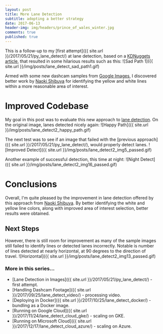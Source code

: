 ```yaml
---
layout: post
title: More Lane Detection
subtitle: adopting a better strategy
date: 2017-06-13
header-img: img/headers/prince_of_wales_winter.jpg
comments: true
published: true
---
```


This is a follow-up to my [first attempt]({{ site.url }}/2017/05/21/py_lane_detect/) at lane detection, based on a [KDNuggets article](http://www.kdnuggets.com/2017/07/road-lane-line-detection-using-computer-vision-models.html), that resulted in some hilarious results such as this:
![Sad Path 1]({{ site.url }}/img/posts/lane_detect_sad_path1.gif)

Armed with some new dashcam samples from [Google Images](https://www.google.ca/search?safe=active&biw=1855&bih=917&tbm=isch&sa=1&q=dashcam+roadway+lane&oq=dashcam+roadway+lane&gs_l=psy-ab.3...0.0.0.5544.0.0.0.0.0.0.0.0..0.0....0...1..64.psy-ab..0.0.0.5vmkNTvVB0Y), I discovered better work by [Naoki Shibuya](https://github.com/naokishibuya/car-finding-lane-lines) for identifying the yellow and white lines within a more reasonable area of interest.

# Improved Codebase
My goal in this post was to evaluate this new approach to [lane detection](https://github.com/guydavis/lane-detect/blob/master/lane_detect.py).  On the original image, lanes detected nicely again:
![Happy Path]({{ site.url }}/img/posts/lane_detect2_happy_path.gif)

The next test was to see if an image that failed with the [previous approach]({{ site.url }}/2017/05/21/py_lane_detect/), would properly detect lanes. 
![Improved Detect]({{ site.url }}/img/posts/lane_detect2_img5_passed.gif) 

Another example of successful detection, this time at night:
![Night Detect]({{ site.url }}/img/posts/lane_detect2_img16_passed.gif) 

# Conclusions
Overall, I'm quite pleased by the improvement in lane detection offered by this approach from [Naoki Shibuya](https://github.com/naokishibuya/car-finding-lane-lines).  By better identifying the white and yellow line colors, along with improved area of interest selection, better results were obtained.

## Next Steps
However, there is still room for improvement as many of the sample images still failed to identify lines or detected lanes incorrectly.  Notable is number of lines detected at nearly horizontal, at 90 degrees to the direction of travel. 
![Horizontal]({{ site.url }}/img/posts/lane_detect2_img13_passed.gif)  

### More in this series...
* [Lane Detection in Images]({{ site.url }}/2017/05/21/py_lane_detect/) - first attempt.
* [Handling Dashcam Footage]({{ site.url }}/2017/09/25/lane_detect_video/) - processing video.
* [Deploying in Docker]({{ site.url }}/2017/10/25/lane_detect_docker/) - bundling as a Docker image.
* [Running on Google Cloud]({{ site.url }}/2017/11/24/lane_detect_cloud_gke/) - scaling on GKE.
* [Running on Microsoft Cloud]({{ site.url }}/2017/12/17/lane_detect_cloud_azure/) - scaling on Azure.
